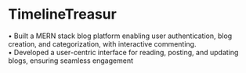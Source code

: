 # TimelineTreasur
• Built a MERN stack blog platform enabling user authentication, blog creation, and categorization, with interactive commenting.<br/>
• Developed a user-centric interface for reading, posting, and updating blogs, ensuring seamless engagement <br/>
